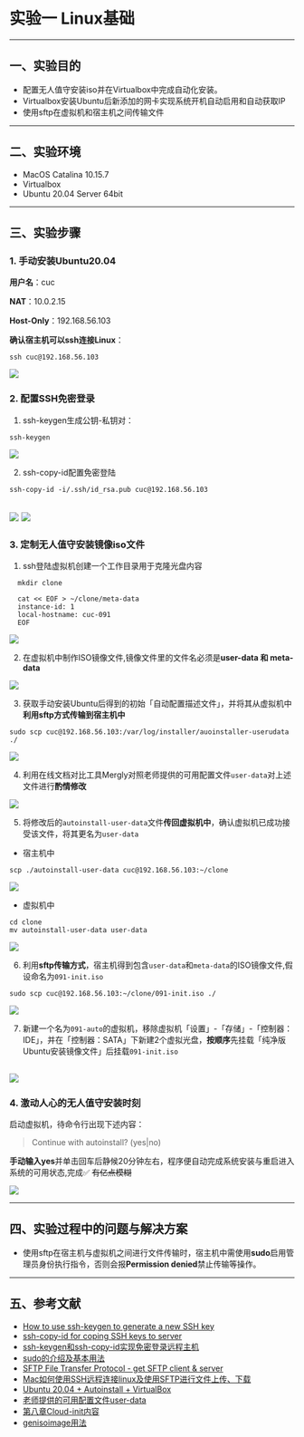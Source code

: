 
# 实验一 Linux基础
---
## 一、实验目的
- 配置无人值守安装iso并在Virtualbox中完成自动化安装。 
- Virtualbox安装Ubuntu后新添加的网卡实现系统开机自动启用和自动获取IP
- 使用sftp在虚拟机和宿主机之间传输文件
---
## 二、实验环境
- MacOS Catalina 10.15.7
- Virtualbox
- Ubuntu 20.04 Server 64bit
---
## 三、实验步骤

### 1.  手动安装Ubuntu20.04

**用户名**：cuc

**NAT**：10.0.2.15

**Host-Only**：192.168.56.103

**确认宿主机可以ssh连接Linux**：
```shell
ssh cuc@192.168.56.103
```

![](./img/ssh-login.jpeg)

### 2. 配置SSH免密登录
1. ssh-keygen生成公钥-私钥对：
```shell
ssh-keygen
```

![](./img/keygen.jpeg)


2. ssh-copy-id配置免密登陆
```shell
ssh-copy-id -i/.ssh/id_rsa.pub cuc@192.168.56.103
```


![](./img/ssh-copyid0.jpeg)
![](./img/ssh-copyid1.jpeg)
---
### 3. 定制无人值守安装镜像iso文件


1. ssh登陆虚拟机创建一个工作目录用于克隆光盘内容
```shell
  mkdir clone

  cat << EOF > ~/clone/meta-data
  instance-id: 1
  local-hostname: cuc-091
  EOF
```
![](./img/make-clone.jpeg)

2. 在虚拟机中制作ISO镜像文件,镜像文件里的文件名必须是**user-data 和 meta-data** 

![](./img/make-iso.jpeg)

3. 获取手动安装Ubuntu后得到的初始「自动配置描述文件」，并将其从虚拟机中**利用sftp方式传输到宿主机中**
```shell
sudo scp cuc@192.168.56.103:/var/log/installer/auoinstaller-userudata ./
```

![](./img/scp-to-host.jpeg)

4. 利用在线文档对比工具Mergly对照老师提供的可用配置文件`user-data`对上述文件进行**酌情修改**

![](./img/compare.jpeg)

5. 将修改后的`autoinstall-user-data`文件**传回虚拟机中**，确认虚拟机已成功接受该文件，将其更名为`user-data`
-  宿主机中
```shell
scp ./autoinstall-user-data cuc@192.168.56.103:~/clone
```
![](./img/scp-to-virtual.jpeg)
- 虚拟机中
```shell
cd clone
mv autoinstall-user-data user-data
```
![](./img/check-clone.jpeg)

6. 利用**sftp传输方式**，宿主机得到包含`user-data`和`meta-data`的ISO镜像文件,假设命名为`091-init.iso`
```shell
sudo scp cuc@192.168.56.103:~/clone/091-init.iso ./
```
![](./img/scp-iso.jpeg)

7. 新建一个名为`091-auto`的虚拟机，移除虚拟机「设置」-「存储」-「控制器：IDE」，并在「控制器：SATA」下新建2个虚拟光盘，**按顺序**先挂载「纯净版Ubuntu安装镜像文件」后挂载`091-init.iso`

![](./img/new-disk.jpeg)
---

### 4. 激动人心的无人值守安装时刻
启动虚拟机，待命令行出现下述内容：
> Continue with autoinstall? (yes|no)

**手动输入yes**并单击回车后静候20分钟左右，程序便自动完成系统安装与重启进入系统的可用状态,完成✅
~~有亿点模糊~~

![](./img/auto-run.gif)

---
## 四、实验过程中的问题与解决方案
- 使用sftp在宿主机与虚拟机之间进行文件传输时，宿主机中需使用**sudo**启用管理员身份执行指令，否则会报**Permission denied**禁止传输等操作。
---
## 五、参考文献
- <a href="https://www.ssh.com/ssh/keygen/"> How to use ssh-keygen to generate a new SSH key</a>
- <a href="https://www.ssh.com/ssh/copy-id"> ssh-copy-id for coping SSH keys to server</a>
- <a href="https://blog.csdn.net/feinifi/article/details/78213297" target="_blank">ssh-keygen和ssh-copy-id实现免密登录远程主机</a>
- <a href="https://www.cnblogs.com/storyawine/p/13359393.html"> sudo的介绍及基本用法</a>
- <a href="https://www.ssh.com/ssh/sftp/" target="_blank">SFTP File Transfer Protocol - get SFTP client & server</a>
- <a href="https://lmlxj.blog.csdn.net/article/details/80839322?utm_medium=distribute.pc_relevant.none-task-blog-BlogCommendFromMachineLearnPai2-1.control&dist_request_id=&depth_1-utm_source=distribute.pc_relevant.none-task-blog-BlogCommendFromMachineLearnPai2-1.control" target="_blank"> Mac如何使用SSH远程连接linux及使用SFTP进行文件上传、下载</a>
- <a href="https://help.ubuntu.com/community/InstallCDCustomization" target="_blank"> Ubuntu 20.04 + Autoinstall + VirtualBox</a>
- <a href="https://c4pr1c3.gitee.io/linuxsysadmin/exp/chap0x01/cd-rom/nocloud/user-data" target="_blank"> 老师提供的可用配置文件user-data</a>
- <a href="https://c4pr1c3.gitee.io/linuxsysadmin/cloud-init.md" target="_blank"> 第八章Cloud-init内容</a>
- <a href="https://wiki.debian.org/genisoimage" target="_blank"> genisoimage用法</a>
